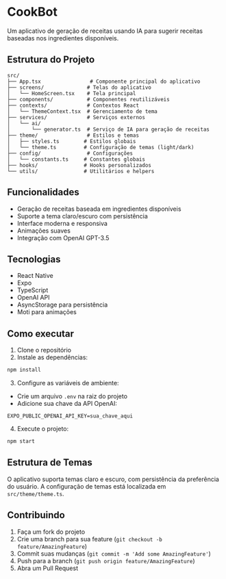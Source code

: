 # CookBot

Um aplicativo de geração de receitas usando IA para sugerir receitas baseadas nos ingredientes disponíveis.

## Estrutura do Projeto

```
src/
├── App.tsx                # Componente principal do aplicativo
├── screens/              # Telas do aplicativo
│   └── HomeScreen.tsx    # Tela principal
├── components/           # Componentes reutilizáveis
├── contexts/             # Contextos React
│   └── ThemeContext.tsx  # Gerenciamento de tema
├── services/             # Serviços externos
│   └── ai/
│       └── generator.ts  # Serviço de IA para geração de receitas
├── theme/                # Estilos e temas
│   ├── styles.ts        # Estilos globais
│   └── theme.ts         # Configuração de temas (light/dark)
├── config/               # Configurações
│   └── constants.ts     # Constantes globais
├── hooks/               # Hooks personalizados
└── utils/               # Utilitários e helpers
```

## Funcionalidades

- Geração de receitas baseada em ingredientes disponíveis
- Suporte a tema claro/escuro com persistência
- Interface moderna e responsiva
- Animações suaves
- Integração com OpenAI GPT-3.5

## Tecnologias

- React Native
- Expo
- TypeScript
- OpenAI API
- AsyncStorage para persistência
- Moti para animações

## Como executar

1. Clone o repositório
2. Instale as dependências:
```bash
npm install
```

3. Configure as variáveis de ambiente:
- Crie um arquivo `.env` na raiz do projeto
- Adicione sua chave da API OpenAI:
```
EXPO_PUBLIC_OPENAI_API_KEY=sua_chave_aqui
```

4. Execute o projeto:
```bash
npm start
```

## Estrutura de Temas

O aplicativo suporta temas claro e escuro, com persistência da preferência do usuário. A configuração de temas está localizada em `src/theme/theme.ts`.

## Contribuindo

1. Faça um fork do projeto
2. Crie uma branch para sua feature (`git checkout -b feature/AmazingFeature`)
3. Commit suas mudanças (`git commit -m 'Add some AmazingFeature'`)
4. Push para a branch (`git push origin feature/AmazingFeature`)
5. Abra um Pull Request
